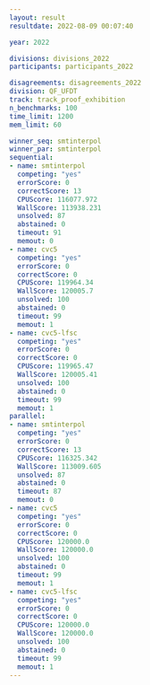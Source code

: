 ```yaml
---
layout: result
resultdate: 2022-08-09 00:07:40

year: 2022

divisions: divisions_2022
participants: participants_2022

disagreements: disagreements_2022
division: QF_UFDT
track: track_proof_exhibition
n_benchmarks: 100
time_limit: 1200
mem_limit: 60

winner_seq: smtinterpol
winner_par: smtinterpol
sequential:
- name: smtinterpol
  competing: "yes"
  errorScore: 0
  correctScore: 13
  CPUScore: 116077.972
  WallScore: 113938.231
  unsolved: 87
  abstained: 0
  timeout: 91
  memout: 0
- name: cvc5
  competing: "yes"
  errorScore: 0
  correctScore: 0
  CPUScore: 119964.34
  WallScore: 120005.7
  unsolved: 100
  abstained: 0
  timeout: 99
  memout: 1
- name: cvc5-lfsc
  competing: "yes"
  errorScore: 0
  correctScore: 0
  CPUScore: 119965.47
  WallScore: 120005.41
  unsolved: 100
  abstained: 0
  timeout: 99
  memout: 1
parallel:
- name: smtinterpol
  competing: "yes"
  errorScore: 0
  correctScore: 13
  CPUScore: 116325.342
  WallScore: 113009.605
  unsolved: 87
  abstained: 0
  timeout: 87
  memout: 0
- name: cvc5
  competing: "yes"
  errorScore: 0
  correctScore: 0
  CPUScore: 120000.0
  WallScore: 120000.0
  unsolved: 100
  abstained: 0
  timeout: 99
  memout: 1
- name: cvc5-lfsc
  competing: "yes"
  errorScore: 0
  correctScore: 0
  CPUScore: 120000.0
  WallScore: 120000.0
  unsolved: 100
  abstained: 0
  timeout: 99
  memout: 1
---
```

